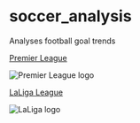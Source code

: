 # soccer_analysis
Analyses football goal trends

[Premier League](https://www.premierleague.com/)

![Premier League logo](https://upload.wikimedia.org/wikipedia/en/thumb/f/f2/Premier_League_Logo.svg/75px-Premier_League_Logo.svg.png)

[LaLiga League](https://www.laliga.com/)

![LaLiga logo](https://assets.laliga.com/assets/logos/laliga-h/laliga-h-300x300.jpg)
